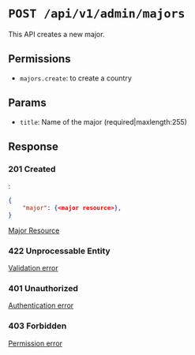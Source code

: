# `POST /api/v1/admin/majors`
This API creates a new major.


## Permissions
- `majors.create`: to create a country

## Params

- `title`: Name of the major (required|maxlength:255)

## Response

### 201 Created
:
```json
{
    "major": {<major resource>},
}
```

[Major Resource](../../resources/major.md)

### 422 Unprocessable Entity
 [Validation error](../../validation-errors.md)

### 401 Unauthorized
 [Authentication error](../../authentication-errors.md)

### 403 Forbidden
 [Permission error](../../permission-errors.md)
